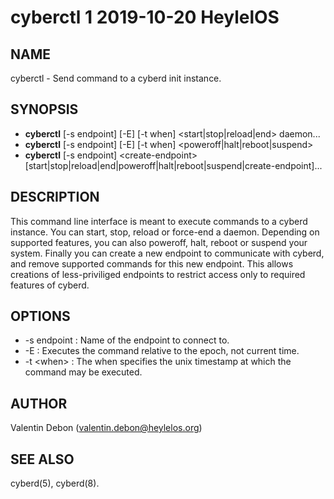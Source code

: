 # cyberctl 1 2019-10-20 HeylelOS

## NAME
cyberctl - Send command to a cyberd init instance.

## SYNOPSIS
- **cyberctl** [-s endpoint] [-E] [-t when] \<start|stop|reload|end\> daemon...
- **cyberctl** [-s endpoint] [-E] [-t when] \<poweroff|halt|reboot|suspend\>
- **cyberctl** [-s endpoint] \<create-endpoint\> [start|stop|reload|end|poweroff|halt|reboot|suspend|create-endpoint]...

## DESCRIPTION
This command line interface is meant to execute commands to a cyberd instance. You can start, stop, reload or force-end a daemon. Depending on supported features, you can also poweroff, halt, reboot or suspend your system. Finally you can create a new endpoint to communicate with cyberd, and remove supported commands for this new endpoint. This allows creations of less-priviliged endpoints to restrict access only to required features of cyberd.

## OPTIONS
- -s endpoint : Name of the endpoint to connect to.
- -E : Executes the command relative to the epoch, not current time.
- -t \<when\> : The when specifies the unix timestamp at which the command may be executed.

## AUTHOR
Valentin Debon (valentin.debon@heylelos.org)

## SEE ALSO
cyberd(5), cyberd(8).

